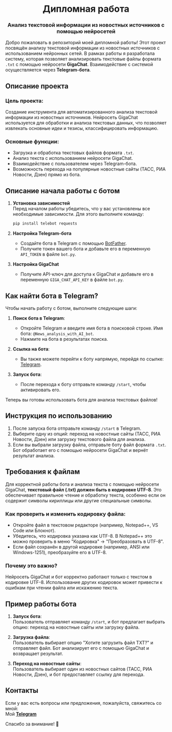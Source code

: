 <h1 align="center"> Дипломная работа </h1>
<h3 align="center"> Анализ текстовой информации из новостных источников с помощью нейросетей </h3>

Добро пожаловать в репозиторий моей дипломной работы! Этот проект посвящён анализу текстовой информации из новостных источников с использованием нейронных сетей. В рамках работы я разработала систему, которая позволяет анализировать текстовые файлы формата `.txt` с помощью нейросети **GigaChat**. Взаимодействие с системой осуществляется через **Telegram-бота**.

## Описание проекта
### Цель проекта: 
Создание инструмента для автоматизированного анализа текстовой информации из новостных источников. Нейросеть GigaChat используется для обработки и анализа текстовых данных, что позволяет извлекать основные идеи и тезисы, классифицировать информацию.

### Основные функции:
- Загрузка и обработка текстовых файлов формата `.txt`.
- Анализ текста с использованием нейросети GigaChat.
- Взаимодействие с пользователем через Telegram-бота.
- Возможность перехода на популярные новостные сайты (ТАСС, РИА Новости, Дзен) прямо из бота.

## Описание начала работы с ботом

1. **Установка зависимостей**  
   Перед началом работы убедитесь, что у вас установлены все необходимые зависимости. Для этого выполните команду:
   ```bash
   pip install telebot requests
   ```

2. **Настройка Telegram-бота**  
   - Создайте бота в Telegram с помощью [BotFather](https://core.telegram.org/bots#botfather).
   - Получите токен вашего бота и добавьте его в переменную `API_TOKEN` в файле `bot.py`.

3. **Настройка GigaChat**  
   - Получите API-ключ для доступа к GigaChat и добавьте его в переменную `GIGA_CHAT_API_KEY` в файле `bot.py`.

## Как найти бота в Telegram?

Чтобы начать работу с ботом, выполните следующие шаги:

1. **Поиск бота в Telegram**:
   - Откройте Telegram и введите имя бота в поисковой строке. Имя бота: `@News_analysis_with_AI_bot`.
   - Нажмите на бота в результатах поиска.

2. **Ссылка на бота**:
   - Вы также можете перейти к боту напрямую, перейдя по ссылке: [Telegram](https://t.me/News_analysis_with_AI_bot).

3. **Запуск бота**:
   - После перехода к боту отправьте команду `/start`, чтобы активировать его.

Теперь вы готовы использовать бота для анализа текстовых файлов!

 ## Инструкция по использованию
1. После запуска бота отправьте команду `/start` в Telegram.
2. Выберите одну из опций: переход на новостные сайты (ТАСС, РИА Новости, Дзен) или загрузку текстового файла для анализа.
3. Если вы выбрали загрузку файла, отправьте боту файл формата `.txt`. Бот обработает его с помощью нейросети GigaChat и вернёт результат анализа.

## Требования к файлам

Для корректной работы бота и анализа текста с помощью нейросети GigaChat, **текстовый файл (.txt) должен быть в кодировке UTF-8**. Это обеспечивает правильное чтение и обработку текста, особенно если он содержит символы кириллицы или другие специальные символы.

### Как проверить и изменить кодировку файла:

   - Откройте файл в текстовом редакторе (например, Notepad++, VS Code или Блокнот).
   - Убедитесь, что кодировка указана как UTF-8. В Notepad++ это можно проверить в меню "Кодировка" → "Преобразовать в UTF-8".
   - Если файл сохранён в другой кодировке (например, ANSI или Windows-1251), преобразуйте его в UTF-8.

### Почему это важно?

Нейросеть GigaChat и бот корректно работают только с текстом в кодировке UTF-8. Использование других кодировок может привести к ошибкам при чтении файла или искажению текста.

## Пример работы бота

1. **Запуск бота**:  
   Пользователь отправляет команду `/start`, и бот предлагает выбрать опцию: переход на новостные сайты или загрузку файла.

2. **Загрузка файла**:  
   Пользователь выбирает опцию "Хотите загрузить файл TXT?" и отправляет файл. Бот анализирует его с помощью GigaChat и возвращает результат.

3. **Переход на новостные сайты**:  
   Пользователь выбирает один из новостных сайтов (ТАСС, РИА Новости, Дзен), и бот предоставляет ссылку для перехода.

## Контакты
Если у вас есть вопросы или предложения, пожалуйста, свяжитесь со мной:  
Мой **[Telegram](https://t.me/oneKITSUNE)**

Спасибо за внимание! 🚀
